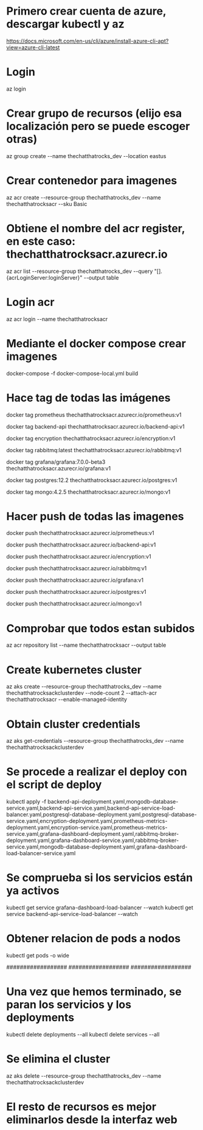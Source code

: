 # Primero crear cuenta de azure, descargar kubectl y az
https://docs.microsoft.com/en-us/cli/azure/install-azure-cli-apt?view=azure-cli-latest

# Login
az login

# Crear grupo de recursos (elijo esa localización pero se puede escoger otras)
az group create --name thechatthatrocks_dev --location eastus

# Crear contenedor para imagenes
az acr create --resource-group thechatthatrocks_dev --name thechatthatrocksacr --sku Basic

# Obtiene el nombre del acr register, en este caso: thechatthatrocksacr.azurecr.io
az acr list --resource-group thechatthatrocks_dev --query "[].{acrLoginServer:loginServer}" --output table

# Login acr
az acr login --name thechatthatrocksacr

# Mediante el docker compose crear imagenes
docker-compose -f docker-compose-local.yml build

# Hace tag de todas las imágenes
docker tag prometheus thechatthatrocksacr.azurecr.io/prometheus:v1

docker tag backend-api thechatthatrocksacr.azurecr.io/backend-api:v1

docker tag encryption thechatthatrocksacr.azurecr.io/encryption:v1

docker tag rabbitmq:latest thechatthatrocksacr.azurecr.io/rabbitmq:v1

docker tag grafana/grafana:7.0.0-beta3 thechatthatrocksacr.azurecr.io/grafana:v1

docker tag postgres:12.2 thechatthatrocksacr.azurecr.io/postgres:v1

docker tag mongo:4.2.5 thechatthatrocksacr.azurecr.io/mongo:v1

# Hacer push de todas las imagenes
docker push thechatthatrocksacr.azurecr.io/prometheus:v1

docker push thechatthatrocksacr.azurecr.io/backend-api:v1

docker push thechatthatrocksacr.azurecr.io/encryption:v1

docker push thechatthatrocksacr.azurecr.io/rabbitmq:v1

docker push thechatthatrocksacr.azurecr.io/grafana:v1

docker push thechatthatrocksacr.azurecr.io/postgres:v1

docker push thechatthatrocksacr.azurecr.io/mongo:v1

# Comprobar que todos estan subidos
az acr repository list --name thechatthatrocksacr --output table

# Create kubernetes cluster
az aks create --resource-group thechatthatrocks_dev --name thechatthatrocksackclusterdev --node-count 2 --attach-acr thechatthatrocksacr --enable-managed-identity

# Obtain cluster credentials
az aks get-credentials --resource-group thechatthatrocks_dev --name thechatthatrocksackclusterdev

# Se procede a realizar el deploy con el script de deploy
kubectl apply -f backend-api-deployment.yaml,mongodb-database-service.yaml,backend-api-service.yaml,backend-api-service-load-balancer.yaml,postgresql-database-deployment.yaml,postgresql-database-service.yaml,encryption-deployment.yaml,prometheus-metrics-deployment.yaml,encryption-service.yaml,prometheus-metrics-service.yaml,grafana-dashboard-deployment.yaml,rabbitmq-broker-deployment.yaml,grafana-dashboard-service.yaml,rabbitmq-broker-service.yaml,mongodb-database-deployment.yaml,grafana-dashboard-load-balancer-service.yaml

# Se comprueba si los servicios están ya activos
kubectl get service grafana-dashboard-load-balancer --watch
kubectl get service backend-api-service-load-balancer --watch

# Obtener relacion de pods a nodos
kubectl get pods -o wide

##################
##################
##################

# Una vez que hemos terminado, se paran los servicios y los deployments
kubectl delete deployments --all
kubectl delete services --all

# Se elimina el cluster
az aks delete --resource-group thechatthatrocks_dev --name thechatthatrocksackclusterdev

# El resto de recursos es mejor eliminarlos desde la interfaz web


